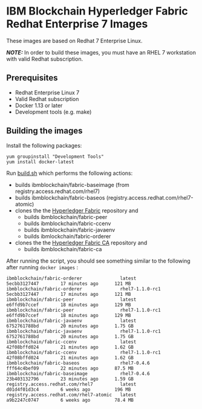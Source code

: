 # IBM Blockchain Hyperledger Fabric Redhat Enterprise 7 Images

These images are based on Redhat 7 Enterprise Linux.

_**NOTE:**_ In order to build these images, you must have an RHEL 7 workstation
with valid Redhat subscription.
## Prerequisites

* Redhat Enterprise Linux 7
* Valid Redhat subscription
* Docker 1.13 or later
* Development tools (e.g. make)

## Building the images

Install the following packages:
```
yum groupinstall "Development Tools"
yum install docker-latest
```

Run [build.sh](build.sh) which performs the following actions:

* builds ibmblockchain/fabric-baseimage  (from registry.access.redhat.com/rhel7)
* builds ibmblockchain/fabric-baseos  (registry.access.redhat.com/rhel7-atomic)
* clones the the [Hyperledger Fabric](https://github.com/hyperledger/fabric) repository and 
  * builds ibmblockchain/fabric-peer
  * builds ibmblockchain/fabric-ccenv
  * builds ibmblockchain/fabric-javaenv
  * builds ibmlockchain/fabric-orderer
* clones the the [Hyperledger Fabric CA](https://github.com/hyperledger/fabric-ca) repository and 
  * builds ibmblockchain/fabric-ca

After running the script, you should see something similar to the following after running `docker images` :
```
ibmblockchain/fabric-orderer              latest              5ecbb3127447        17 minutes ago      121 MB
ibmblockchain/fabric-orderer              rhel7-1.1.0-rc1     5ecbb3127447        17 minutes ago      121 MB
ibmblockchain/fabric-peer                 latest              e6ffd9b7ccef        18 minutes ago      129 MB
ibmblockchain/fabric-peer                 rhel7-1.1.0-rc1     e6ffd9b7ccef        18 minutes ago      129 MB
ibmblockchain/fabric-javaenv              latest              6752761788bd        20 minutes ago      1.75 GB
ibmblockchain/fabric-javaenv              rhel7-1.1.0-rc1     6752761788bd        20 minutes ago      1.75 GB
ibmblockchain/fabric-ccenv                latest              42f08bffd024        21 minutes ago      1.62 GB
ibmblockchain/fabric-ccenv                rhel7-1.1.0-rc1     42f08bffd024        21 minutes ago      1.62 GB
ibmblockchain/fabric-baseos               rhel7-0.4.6         fff64c4bef09        22 minutes ago      87.5 MB
ibmblockchain/fabric-baseimage            rhel7-0.4.6         23b403132796        23 minutes ago      1.59 GB
registry.access.redhat.com/rhel7          latest              d01d4f01d3c4        6 weeks ago         196 MB
registry.access.redhat.com/rhel7-atomic   latest              a9b2247c0747        6 weeks ago         78.4 MB
```
